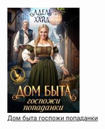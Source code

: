 ![](Дом%20быта%20госпожи%20попаданки.jpg)  
[Дом быта госпожи попаданки](Дом%20быта%20госпожи%20попаданки.md)
